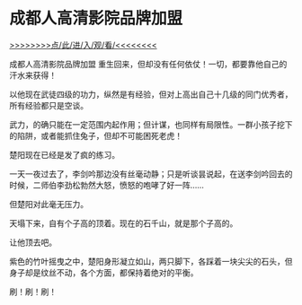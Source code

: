 # 成都人高清影院品牌加盟

<a href="https://8h9e.vip/">>>>>>>>>点/此/进/入/观/看/<<<<<<<<</a>

成都人高清影院品牌加盟
重生回来，但却没有任何依仗！一切，都要靠他自己的汗水来获得！

以他现在武徒四级的功力，纵然是有经验，但对上高出自己十几级的同门优秀者，所有经验都只是空谈。

武力，的确只能在一定范围内起作用；但计谋，也同样有局限性。一群小孩子挖下的陷阱，或者能抓住兔子，但却不可能困死老虎！

楚阳现在已经是发了疯的练习。

一天一夜过去了，李剑吟那边没有丝毫动静；只是听谈昙说起，在送李剑吟回去的时候，二师伯李劲松勃然大怒，愤怒的咆哮了好一阵……

但楚阳对此毫无压力。

天塌下来，自有个子高的顶着。现在的石千山，就是那个子高的。

让他顶去吧。

紫色的竹叶摇曳之中，楚阳身形凝立如山，两只脚下，各踩着一块尖尖的石头，但身子却是纹丝不动，各个方面，都保持着绝对的平衡。

刷！刷！刷！
